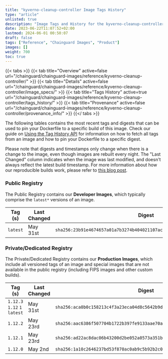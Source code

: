 ```yaml
---
title: "kyverno-cleanup-controller Image Tags History"
type: "article"
unlisted: true
description: "Image Tags and History for the kyverno-cleanup-controller Chainguard Image"
date: 2023-06-22T11:07:52+02:00
lastmod: 2024-06-01 00:50:07
draft: false
tags: ["Reference", "Chainguard Images", "Product"]
images: []
weight: 700
toc: true
---
```


{{< tabs >}}
{{< tab title="Overview" active=false url="/chainguard/chainguard-images/reference/kyverno-cleanup-controller/" >}}
{{< tab title="Details" active=false url="/chainguard/chainguard-images/reference/kyverno-cleanup-controller/image_specs/" >}}
{{< tab title="Tags History" active=true url="/chainguard/chainguard-images/reference/kyverno-cleanup-controller/tags_history/" >}}
{{< tab title="Provenance" active=false url="/chainguard/chainguard-images/reference/kyverno-cleanup-controller/provenance_info/" >}}
{{</ tabs >}}

The following tables contains the most recent tags and digests that can be used to pin your Dockerfile to a specific build of this image. Check our guide on [Using the Tag History API](/chainguard/chainguard-images/using-the-tag-history-api/) for information on how to fetch all tags from an image and how to pin your Dockerfile to a specific digest.

Please note that digests and timestamps only change when there is a change to the image, even though images are rebuilt every night. The "Last Changed" column indicates when the image was last modified, and doesn't always reflect the latest build timestamp. For more information about how our reproducible builds work, please refer to [this blog post](https://www.chainguard.dev/unchained/reproducing-chainguards-reproducible-image-builds).

### Public Registry
The Public Registry contains our **Developer Images**, which typically comprise the `latest*` versions of an image.

| Tag (s)   | Last Changed | Digest                                                                    |
|-----------|--------------|---------------------------------------------------------------------------|
|  `latest` | May 31st     | `sha256:23b91e4674657a01a7b3274b404021107acff7c5fc7b9bd20a25983e81e22154` |


### Private/Dedicated Registry
The Private/Dedicated Registry contains our **Production Images**, which include all versioned tags of an image and special images that are not available in the public registry (including FIPS images and other custom builds).

| Tag (s)                       | Last Changed | Digest                                                                    |
|-------------------------------|--------------|---------------------------------------------------------------------------|
|  `1.12.3` `1.12` `1` `latest` | May 31st     | `sha256:aca0b0c158213c4f3a23eca04d8c5642b9d648cd80f655e0f470148f65392219` |
|  `1.12.2`                     | May 23rd     | `sha256:aac6386f507704b1722b397fe9133aae70affb1fa3e8ccc8b888e28382072bbb` |
|  `1.12.1`                     | May 23rd     | `sha256:ad22ac8dac06b43200d2be052a0573a351bee2086428d9c5a1514f70c44eff2d` |
|  `1.12.0`                     | May 2nd      | `sha256:1a10c2646237bd53f870ac0ab9c5b92b2c0934573a30838305eeae6fdc85a931` |

